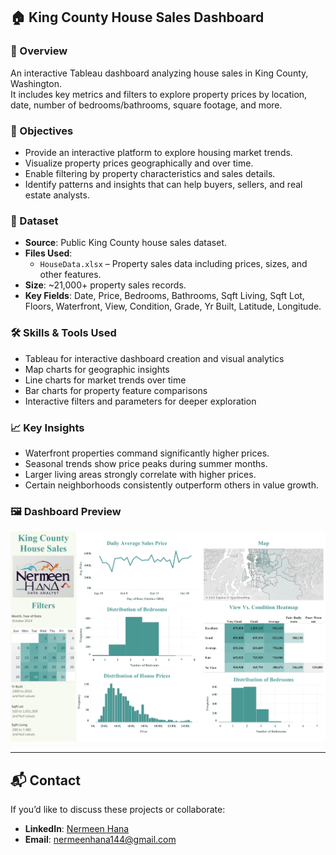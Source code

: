 ## 🏠 King County House Sales Dashboard

### 📝 Overview
An interactive Tableau dashboard analyzing house sales in King County, Washington.  
It includes key metrics and filters to explore property prices by location, date, number of bedrooms/bathrooms, square footage, and more.

### 🎯 Objectives
- Provide an interactive platform to explore housing market trends.  
- Visualize property prices geographically and over time.  
- Enable filtering by property characteristics and sales details.  
- Identify patterns and insights that can help buyers, sellers, and real estate analysts.

### 📂 Dataset
- **Source**: Public King County house sales dataset.  
- **Files Used**:  
  - `HouseData.xlsx` – Property sales data including prices, sizes, and other features.  
- **Size**: ~21,000+ property sales records.  
- **Key Fields**: Date, Price, Bedrooms, Bathrooms, Sqft Living, Sqft Lot, Floors, Waterfront, View, Condition, Grade, Yr Built, Latitude, Longitude.

### 🛠 Skills & Tools Used
- Tableau for interactive dashboard creation and visual analytics  
- Map charts for geographic insights  
- Line charts for market trends over time  
- Bar charts for property feature comparisons  
- Interactive filters and parameters for deeper exploration

### 📈 Key Insights
- Waterfront properties command significantly higher prices.  
- Seasonal trends show price peaks during summer months.  
- Larger living areas strongly correlate with higher prices.  
- Certain neighborhoods consistently outperform others in value growth.

### 🖼 Dashboard Preview
![King County House Sales Dashboard](King_County_House_Sales_Dashboard.png)

---

## 📬 Contact
If you’d like to discuss these projects or collaborate:
- **LinkedIn**: [Nermeen Hana](https://www.linkedin.com/in/nermeen-hana-6702a64b/)  
- **Email**: nermeenhana144@gmail.com
